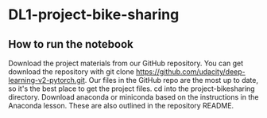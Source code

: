 # DL1-project-bike-sharing

## How to run the notebook

Download the project materials from our GitHub repository. You can get download the repository with git clone https://github.com/udacity/deep-learning-v2-pytorch.git. Our files in the GitHub repo are the most up to date, so it's the best place to get the project files.
cd into the project-bikesharing directory.
Download anaconda or miniconda based on the instructions in the Anaconda lesson. These are also outlined in the repository README.
